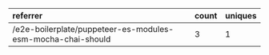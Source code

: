 | referrer                                                    | count | uniques |
| :---------------------------------------------------------- | :---- | :------ |
| /e2e-boilerplate/puppeteer-es-modules-esm-mocha-chai-should | 3     | 1       |